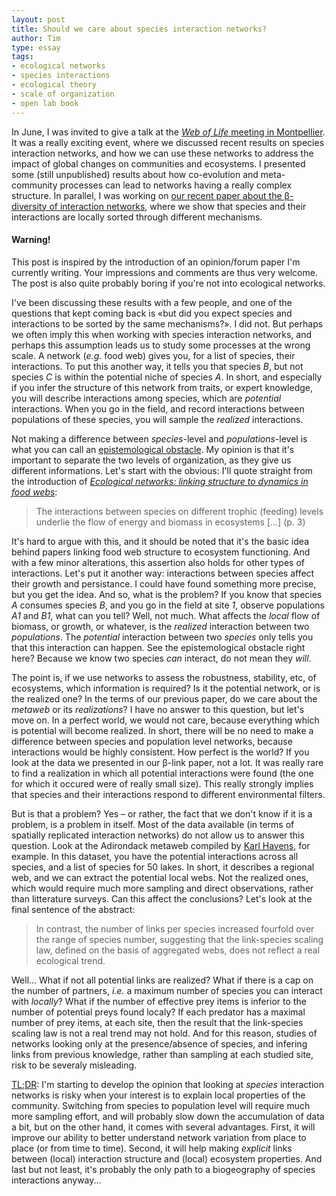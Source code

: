 ```yaml
---
layout: post
title: Should we care about species interaction networks?
author: Tim
type: essay
tags:
- ecological networks
- species interactions
- ecological theory
- scale of organization
- open lab book
---
```


In June, I was invited to give a talk at the [*Web of Life* meeting in Montpellier](http://www.weblife.univ-montp2.fr/). It was a really exciting event, where we discussed recent results on species interaction networks, and how we can use these networks to address the impact of global changes on communities and ecosystems. I presented some (still unpublished) results about how co-evolution and meta-community processes can lead to networks having a really complex structure. In parallel, I was working on [our recent paper about the &beta;-diversity of interaction networks](http://timotheepoisot.fr/2012/09/20/beta-diversity-networks/), where we show that species and their interactions are locally sorted through different mechanisms.

<div class="alert alert-info">
<h4>Warning!</h4>
This post is inspired by the introduction of an opinion/forum paper I'm currently writing. Your impressions and comments are thus very welcome. The post is also quite probably boring if you're not into ecological networks.
</div>

I've been discussing these results with a few people, and one of the questions that kept coming back is «but did you expect species and interactions to be sorted by the same mechanisms?». I did not. But perhaps we often imply this when working with species interaction networks, and perhaps this assumption leads us to study some processes at the wrong scale. A network (*e.g.* food web) gives you, for a list of species, their interactions. To put this another way, it tells you that species *B*, but not species *C* is within the potential niche of species *A*. In short, and especially if you infer the structure of this network from traits, or expert knowledge, you will describe interactions among species, which are *potential* interactions. When you go in the field, and record interactions between populations of these species, you will sample the *realized* interactions.

Not making a difference between *species*-level and *populations*-level is what you can call an [epistemological obstacle](http://en.wikipedia.org/wiki/Gaston_Bachelard). My opinion is that it's important to separate the two levels of organization, as they give us different informations. Let's start with the obvious: I'll quote straight from the introduction of [*Ecological networks: linking structure to dynamics in food webs*](http://www.oup.com/us/catalog/general/subject/LifeSciences/EvolutionaryBiology/?view=usa&sf=toc&ci=9780195188165):

> The interactions between species on different trophic (feeding) levels underlie the flow of energy and biomass in ecosystems [...] (p. 3)

It's hard to argue with this, and it should be noted that it's the basic idea behind papers linking food web structure to ecosystem functioning. And with a few minor alterations, this assertion also holds for other types of interactions. Let's put it another way: interactions between species affect their growth and persistance. I could have found something more precise, but you get the idea. And so, what is the problem? If you know that species *A* consumes species *B*, and you go in the field at site *1*, observe populations *A1* and *B1*, what can you tell? Well, not much. What affects the *local* flow of biomass, or growth, or whatever, is the *realized* interaction between two *populations*. The *potential* interaction between two *species* only tells you that this interaction can happen. See the epistemological obstacle right here? Because we know two species *can* interact, do not mean they *will*.

The point is, if we use networks to assess the robustness, stability, etc, of ecosystems, which information is required? Is it the potential network, or is the realized one? In the terms of our previous paper, do we care about the *metaweb* or its *realizations*? I have no answer to this question, but let's move on. In a perfect world, we would not care, because everything which is potential will become realized. In short, there will be no need to make a difference between species and population level networks, because interactions would be highly consistent. How perfect is the world? If you look at the data we presented in our &beta;-link paper, not a lot. It was really rare to find a realization in which all potential interactions were found (the one for which it occured were of really small size). This really strongly implies that species and their interactions respond to different environmental filters.

But is that a problem? Yes &ndash; or rather, the fact that we don't know if it is a problem, is a problem in itself. Most of the data available (in terms of spatially replicated interaction networks) do not allow us to answer this question. Look at the Adirondack metaweb compiled by [Karl Havens](http://www.sciencemag.org/content/257/5073/1107), for example. In this dataset, you have the potential interactions across all species, and a list of species for 50 lakes. In short, it describes a regional web, and we can extract the potential local webs. Not the realized ones, which would require much more sampling and direct observations, rather than litterature surveys. Can this affect the conclusions? Let's look at the final sentence of the abstract:

>  In contrast, the number of links per species increased fourfold over the range of species number, suggesting that the link-species scaling law, defined on the basis of aggregated webs, does not reflect a real ecological trend.

Well... What if not all potential links are realized? What if there is a cap on the number of partners, *i.e.* a maximum number of species you can interact with *locally*? What if the number of effective prey items is inferior to the number of potential preys found localy? If each predator has a maximal number of prey items, at each site, then the result that the link-species scaling law is not a real trend may not hold. And for this reason, studies of networks looking only at the presence/absence of species, and infering links from previous knowledge, rather than sampling at each studied site, risk to be severaly misleading.

[TL;DR](http://en.wikipedia.org/wiki/Wikipedia:Too_long;_didn%27t_read): I'm starting to develop the opinion that looking at *species* interaction networks is risky when your interest is to explain local properties of the community. Switching from species to population level will require much more sampling effort, and will probably slow down the accumulation of data a bit, but on the other hand, it comes with several advantages. First, it will improve our ability to better understand network variation from place to place (or from time to time). Second, it will help making *explicit* links between (local) interaction structure and (local) ecosystem properties. And last but not least, it's probably the only path to a biogeography of species interactions anyway...
